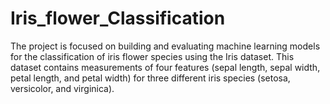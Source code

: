 # Iris_flower_Classification
The project is focused on building and evaluating machine learning models for the classification of iris flower species using the Iris dataset. This dataset contains measurements of four features (sepal length, sepal width, petal length, and petal width) for three different iris species (setosa, versicolor, and virginica). 
